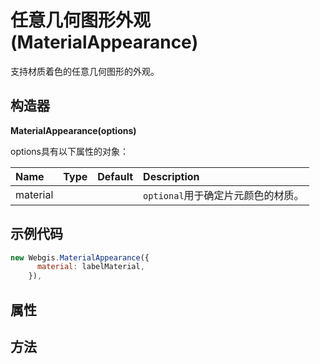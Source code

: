 # 任意几何图形外观(MaterialAppearance)

支持材质着色的任意几何图形的外观。

## 构造器

**MaterialAppearance(options)**

options具有以下属性的对象：

| Name     | Type | Default | Description                        |
| :------- | :--- | :------ | :--------------------------------- |
| material |      |         | `optional`用于确定片元颜色的材质。 |

## 示例代码

```javascript
new Webgis.MaterialAppearance({
      material: labelMaterial,
    }),
```

## 属性



## 方法

